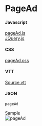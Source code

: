 # PageAd  
  
#### Javascript  
[pageAd.js](https://raw.githubusercontent.com/indianstau/Brightcove/master/Plugin/PageAd/pageAd.js)  
[JQuery.js](https://code.jquery.com/jquery-1.11.2.js)  
#### CSS  
[pageAd.css](https://raw.githubusercontent.com/indianstau/Brightcove/master/Plugin/PageAd/pageAd.js)  
#### VTT  
[Source.vtt](https://raw.githubusercontent.com/indianstau/Brightcove/master/Plugin/PageAd/Source.vtt)  
  
#### JSON
```
pageAd
```  

Sample  
![pageAd](https://i.imgur.com/jiwKUGT.png)
